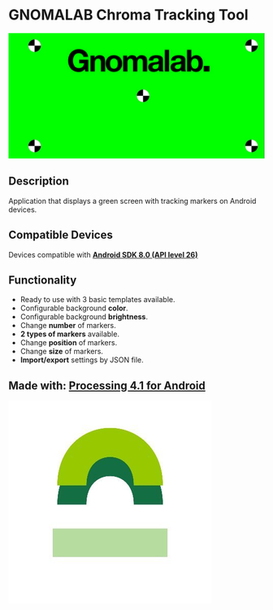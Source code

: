 # GNOMALAB Chroma Tracking Tool

![ChromaWithMarkersExample][imgPath]
## Description
Application that displays a green screen with tracking markers on Android devices.

## Compatible Devices
Devices compatible with **[Android SDK 8.0 (API level 26)](https://developer.android.com/about/versions/oreo/android-8.0?hl=es-419)**


## Functionality

* Ready to use with 3 basic templates available.
* Configurable background **color**.
* Configurable background **brightness**.
* Change **number** of markers.
* **2 types of markers** available.
* Change **position** of markers.
* Change **size** of markers.
* **Import/export** settings by JSON file.



## Made with: [Processing 4.1 for Android](https://android.processing.org/)
![Processing Android Logo](/assets/Processing%20Android%20Logo.jpg)

[imgPath]: /assets/GCTT_view.png

